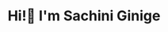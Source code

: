<h1 align="center">Hi!👋 I'm Sachini Ginige </h1>


<!-- <p align="center"><img src="https://github-profile-trophy.vercel.app/?username=SachiniGinige&theme=flat&row=1&column=5&no-frame=false&no-bg=false" alt="SachiniGinige: Tropies" /></p> -->

<!-- <h2 align="center">Github stats :bar_chart:</h2> -->

<!-- <h4 align="center">Visitor's count :eyes:</h4>
<p align="center"><img src="https://profile-counter.glitch.me/{SachiniGinige}/count.svg" alt="SachiniGinige: Visitor's Count" /></p> -->

<!-- <h4 align="center">Top Languages 👩‍💻:</h4>
<p align="center"><img src="https://github-readme-stats.vercel.app/api/top-langs/?username=SachiniGinige&langs_count=3&theme=tokyonight&layout=compact" alt="SachiniGinige: Top Langs" /></p> -->

<!-- <h4 align="center">Activity </h4>
<p align="center"><img src="https://github-readme-stats.vercel.app/api?username=SachiniGinige&hide=stars,prs,issues,contribs&show_icons=true&theme=tokyonight&include_all_commits=true&hide_rank=true" alt="SachiniGinige: Activity" /></p> -->


<!-- ### Hi!👋 I'm Sachini Ginige -->
<!--
**SachiniGinige/SachiniGinige** is a ✨ _special_ ✨ repository because its `README.md` (this file) appears on your GitHub profile.

Here are some ideas to get you started:

- 🔭 I’m currently working on ...
- 🌱 I’m currently learning ...
- 👯 I’m looking to collaborate on ...
- 🤔 I’m looking for help with ...
- 💬 Ask me about ...
- 📫 How to reach me: ...
- 😄 Pronouns: ...
- ⚡ Fun fact: ...
-->
